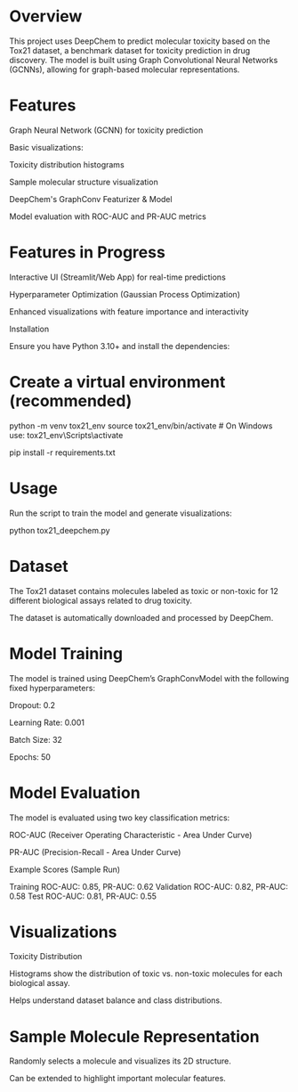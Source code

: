 # Overview

This project uses DeepChem to predict molecular toxicity based on the Tox21 dataset, a benchmark dataset for toxicity prediction in drug discovery. The model is built using Graph Convolutional Neural Networks (GCNNs), allowing for graph-based molecular representations.

# Features

Graph Neural Network (GCNN) for toxicity prediction

Basic visualizations:

Toxicity distribution histograms

Sample molecular structure visualization

DeepChem's GraphConv Featurizer & Model

Model evaluation with ROC-AUC and PR-AUC metrics

# Features in Progress

Interactive UI (Streamlit/Web App) for real-time predictions

Hyperparameter Optimization (Gaussian Process Optimization)

Enhanced visualizations with feature importance and interactivity

Installation

Ensure you have Python 3.10+ and install the dependencies:

# Create a virtual environment (recommended)
python -m venv tox21_env
source tox21_env/bin/activate  # On Windows use: tox21_env\Scripts\activate

pip install -r requirements.txt

# Usage

Run the script to train the model and generate visualizations:

python tox21_deepchem.py

# Dataset

The Tox21 dataset contains molecules labeled as toxic or non-toxic for 12 different biological assays related to drug toxicity.

The dataset is automatically downloaded and processed by DeepChem.

# Model Training

The model is trained using DeepChem’s GraphConvModel with the following fixed hyperparameters:

Dropout: 0.2

Learning Rate: 0.001

Batch Size: 32

Epochs: 50

# Model Evaluation

The model is evaluated using two key classification metrics:

ROC-AUC (Receiver Operating Characteristic - Area Under Curve)

PR-AUC (Precision-Recall - Area Under Curve)

Example Scores (Sample Run)

Training ROC-AUC: 0.85, PR-AUC: 0.62
Validation ROC-AUC: 0.82, PR-AUC: 0.58
Test ROC-AUC: 0.81, PR-AUC: 0.55

# Visualizations

Toxicity Distribution

Histograms show the distribution of toxic vs. non-toxic molecules for each biological assay.

Helps understand dataset balance and class distributions.

# Sample Molecule Representation

Randomly selects a molecule and visualizes its 2D structure.

Can be extended to highlight important molecular features.


